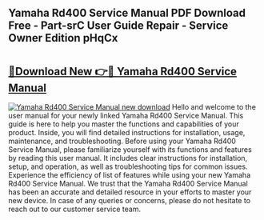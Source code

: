 ## Yamaha Rd400 Service Manual PDF Download Free - Part-srC User Guide Repair - Service Owner Edition pHqCx

# <h2><a href="http://cf19640.oget.top/?id=Yamaha+Rd400+Service+Manual">🔗Download New 👉🔴 Yamaha Rd400 Service Manual</a></h2>

[![Yamaha Rd400 Service Manual new download](https://i.imgur.com/5g1atiW.png)](http://cf19640.oget.top/?id=Yamaha+Rd400+Service+Manual)
Hello and welcome to the user manual for your newly linked Yamaha Rd400 Service Manual. This guide is here to help you master the functions and capabilities of your product. Inside, you will find detailed instructions for installation, usage, maintenance, and troubleshooting. Before using your Yamaha Rd400 Service Manual, please familiarize yourself with its functions and features by reading this user manual. It includes clear instructions for installation, setup, and operation, as well as troubleshooting tips for common issues. Experience the efficiency of list of features while using your new Yamaha Rd400 Service Manual. We trust that the Yamaha Rd400 Service Manual has been an accurate and detailed resource in your efforts to master your new device. In case of any queries or concerns, please do not hesitate to reach out to our customer service team.
